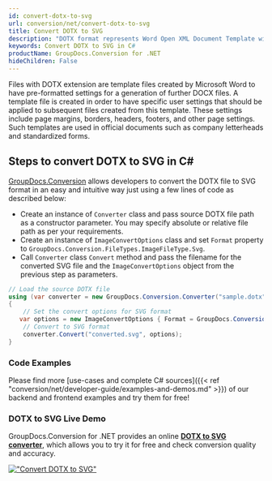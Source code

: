 ```yaml
---
id: convert-dotx-to-svg
url: conversion/net/convert-dotx-to-svg
title: Convert DOTX to SVG
description: "DOTX format represents Word Open XML Document Template with .dotx extension. Learn how to convert DOTX to SVG file programmatically in C# language using GroupDocs.Conversion for .NET library."
keywords: Convert DOTX to SVG in C#
productName: GroupDocs.Conversion for .NET
hideChildren: False
---
```


Files with DOTX extension are template files created by Microsoft Word to have pre-formatted settings for a generation of further DOCX files. A template file is created in order to have specific user settings that should be applied to subsequent files created from this template. These settings include page margins, borders, headers, footers, and other page settings. Such templates are used in official documents such as company letterheads and standardized forms.

## Steps to convert DOTX to SVG in C#

[GroupDocs.Conversion](https://products.groupdocs.com/conversion/net) allows developers to convert the DOTX file to SVG format in an easy and intuitive way just using a few lines of code as described below:

* Create an instance of `Converter` class and pass source DOTX file path as a constructor parameter. You may specify absolute or relative file path as per your requirements. 
* Create an instance of `ImageConvertOptions` class and set `Format` property to `GroupDocs.Conversion.FileTypes.ImageFileType.Svg`.
* Call `Converter` class `Convert` method and pass the filename for the converted SVG file and the `ImageConvertOptions` object from the previous step as parameters.

```csharp
// Load the source DOTX file
using (var converter = new GroupDocs.Conversion.Converter("sample.dotx"))
{
    // Set the convert options for SVG format
   var options = new ImageConvertOptions { Format = GroupDocs.Conversion.FileTypes.ImageFileType.Svg };
    // Convert to SVG format
    converter.Convert("converted.svg", options);
}
```

### Code Examples

Please find more [use-cases and complete C# sources]({{< ref "conversion/net/developer-guide/examples-and-demos.md" >}}) of our backend and frontend examples and try them for free!

### DOTX to SVG Live Demo

GroupDocs.Conversion for .NET provides an online [**DOTX to SVG converter**](https://products.groupdocs.app/conversion/dotx-to-svg), which allows you to try it for free and check conversion quality and accuracy.

[!["Convert DOTX to SVG"](conversion/net/images/convert-to-svg/convert-dotx-to-svg.png)](https://products.groupdocs.app/conversion/dotx-to-svg)